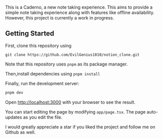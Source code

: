 This is a Caderno, a new note taking experience. This aims to provide a simple note taking experience along with features like offline availability.
However, this project is currently a work in progress.
## Getting Started

First, clone this repository using
```
git clone https://github.com/EvilGenius1010/notion_clone.git
```
Note that this repository uses `pnpm` as its package manager.

Then,install dependencies using 
```pnpm install ```

Finally, run the development server:

```bash
pnpm dev
```

Open [http://localhost:3000](http://localhost:3000) with your browser to see the result.

You can start editing the page by modifying `app/page.tsx`. The page auto-updates as you edit the file.

I would greatly appreciate a star if you liked the project and follow me on Github as well.